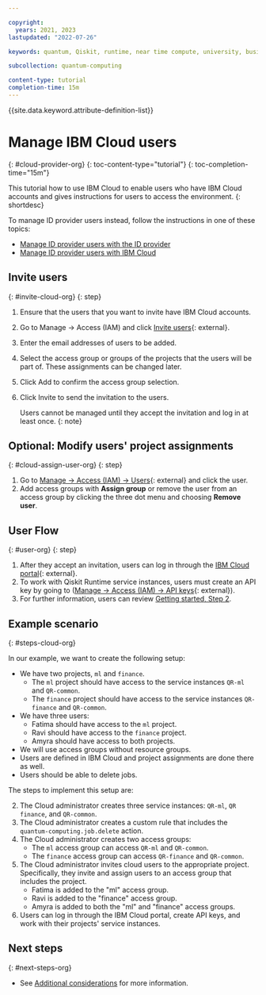 ```yaml
---

copyright:
  years: 2021, 2023
lastupdated: "2022-07-26"

keywords: quantum, Qiskit, runtime, near time compute, university, business, organization

subcollection: quantum-computing

content-type: tutorial
completion-time: 15m
---
```


{{site.data.keyword.attribute-definition-list}}

# Manage IBM Cloud users
{: #cloud-provider-org}
{: toc-content-type="tutorial"}
{: toc-completion-time="15m"}

This tutorial how to use IBM Cloud to enable users who have IBM Cloud accounts and gives instructions for users to access the environment.
{: shortdesc}

To manage ID provider users instead, follow the instructions in one of these topics:

* [Manage ID provider users with the ID provider](/docs/quantum-computing?topic=quantum-computing-appid-org)
* [Manage ID provider users with IBM Cloud](/docs/quantum-computing?topic=quantum-computing-appid-cloud-org)

## Invite users
{: #invite-cloud-org}
{: step}

1. Ensure that the users that you want to invite have IBM Cloud accounts.
2. Go to Manage → Access (IAM) and click [Invite users](https://cloud.ibm.com/iam/users/invite_users){: external}.
3. Enter the email addresses of users to be added.
4. Select the access group or groups of the projects that the users will be part of. These assignments can be changed later.
5. Click Add to confirm the access group selection.
6. Click Invite to send the invitation to the users.

   Users cannot be managed until they accept the invitation and log in at least once.
   {: note}

## Optional: Modify users' project assignments
{: #cloud-assign-user-org}
{: step}

1. Go to [Manage → Access (IAM) → Users](https://cloud.ibm.com/iam/users){: external} and click the user.
2. Add access groups with **Assign group** or remove the user from an access group by clicking the three dot menu and choosing **Remove user**.

## User Flow
{: #user-org}
{: step}

1. After they accept an invitation, users can log in through the [IBM Cloud portal](https://cloud.ibm.com/){: external}.
2. To work with Qiskit Runtime service instances, users must create an API key by going to ([Manage → Access (IAM) → API keys](https://cloud.ibm.com/iam/apikeys){: external}).
3. For further information, users can review [Getting started, Step 2](/docs/quantum-computing?topic=quantum-computing-get-started#install-packages).

## Example scenario
{: #steps-cloud-org}

In our example, we want to create the following setup:

* We have two projects, `ml` and `finance`.
   * The `ml` project should have access to the service instances `QR-ml` and `QR-common`.
   * The `finance` project should have access to the service instances `QR-finance` and `QR-common`.
* We have three users:
   * Fatima should have access to the `ml` project.
   * Ravi should have access to the `finance` project.
   * Amyra should have access to both projects.
* We will use access groups without resource groups.
* Users are defined in IBM Cloud and project assignments are done there as well.
* Users should be able to delete jobs.

The steps to implement this setup are:

2. The Cloud administrator creates three service instances: `QR-ml`, `QR finance`, and `QR-common`.
3. The Cloud administrator creates a custom rule that includes the `quantum-computing.job.delete` action.
1. The Cloud administrator creates two access groups:
   * The `ml` access group can access `QR-ml` and `QR-common`.
   * The `finance` access group can access `QR-finance` and `QR-common`.
1. The Cloud administrator invites cloud users to the appropriate project. Specifically, they invite and assign users to an access group that includes the project.
   * Fatima is added to the "ml" access group.
   * Ravi is added to the "finance" access group.
   * Amyra is added to both the "ml" and "finance" access groups.
1. Users can log in through the IBM Cloud portal, create API keys, and work with their projects' service instances.

## Next steps
{: #next-steps-org}

* See [Additional considerations](/docs/quantum-computing?topic=quantum-computing-considerations-org) for more information.
